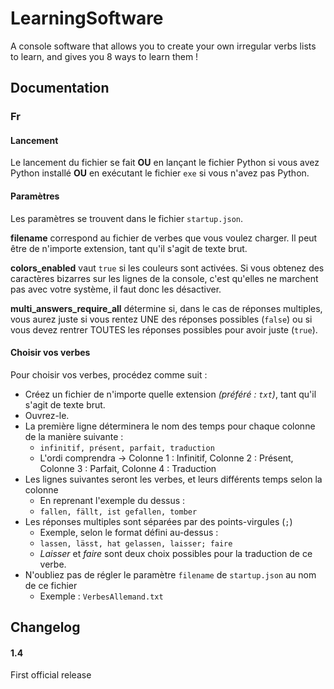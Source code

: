 # LearningSoftware
A console software that allows you to create your own irregular verbs lists to learn, and gives you 8 ways to learn them !

## Documentation
### Fr
#### Lancement
Le lancement du fichier se fait **OU** en lançant le fichier Python si vous avez Python installé **OU** en exécutant le fichier `exe` si vous n'avez pas Python.

#### Paramètres
Les paramètres se trouvent dans le fichier `startup.json`.

**filename** correspond au fichier de verbes que vous voulez charger. Il peut être de n'importe extension, tant qu'il s'agit de texte brut.

**colors_enabled** vaut `true` si les couleurs sont activées. Si vous obtenez des caractères bizarres sur les lignes de la console, c'est qu'elles ne marchent pas avec votre système, il faut donc les désactiver.

**multi_answers_require_all** détermine si, dans le cas de réponses multiples, vous aurez juste si vous rentez UNE des réponses possibles (`false`) ou si vous devez rentrer TOUTES les réponses possibles pour avoir juste (`true`).

#### Choisir vos verbes
Pour choisir vos verbes, procédez comme suit :
- Créez un fichier de n'importe quelle extension *(préféré : `txt`)*, tant qu'il s'agit de texte brut.
- Ouvrez-le.
- La première ligne déterminera le nom des temps pour chaque colonne de la manière suivante :
  - `infinitif, présent, parfait, traduction`
  - L'ordi comprendra -> Colonne 1 : Infinitif, Colonne 2 : Présent, Colonne 3 : Parfait, Colonne 4 : Traduction
- Les lignes suivantes seront les verbes, et leurs différents temps selon la colonne
  - En reprenant l'exemple du dessus :
  - `fallen, fällt, ist gefallen, tomber`
- Les réponses multiples sont séparées par des points-virgules (`;`)
  - Exemple, selon le format défini au-dessus :
  - `lassen, lässt, hat gelassen, laisser; faire`
  - *Laisser* et *faire* sont deux choix possibles pour la traduction de ce verbe.
- N'oubliez pas de régler le paramètre `filename` de `startup.json` au nom de ce fichier
  - Exemple : `VerbesAllemand.txt`

## Changelog
#### 1.4
First official release

